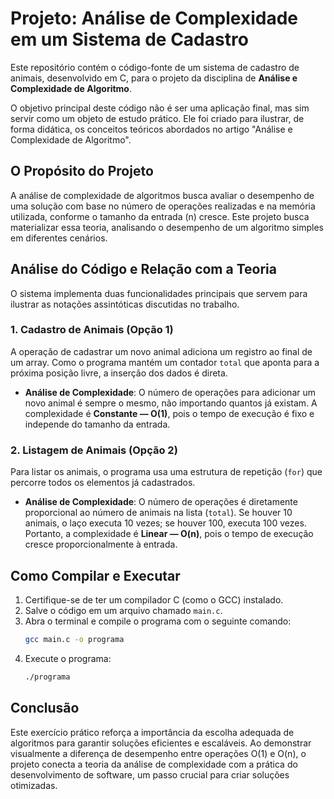# Projeto: Análise de Complexidade em um Sistema de Cadastro

Este repositório contém o código-fonte de um sistema de cadastro de animais, desenvolvido em C, para o projeto da disciplina de **Análise e Complexidade de Algoritmo**.

O objetivo principal deste código não é ser uma aplicação final, mas sim servir como um objeto de estudo prático. Ele foi criado para ilustrar, de forma didática, os conceitos teóricos abordados no artigo "Análise e Complexidade de Algoritmo".

## O Propósito do Projeto

A análise de complexidade de algoritmos busca avaliar o desempenho de uma solução com base no número de operações realizadas e na memória utilizada, conforme o tamanho da entrada (n) cresce. Este projeto busca materializar essa teoria, analisando o desempenho de um algoritmo simples em diferentes cenários.

## Análise do Código e Relação com a Teoria

O sistema implementa duas funcionalidades principais que servem para ilustrar as notações assintóticas discutidas no trabalho.

### 1. Cadastro de Animais (Opção 1)

A operação de cadastrar um novo animal adiciona um registro ao final de um array. Como o programa mantém um contador `total` que aponta para a próxima posição livre, a inserção dos dados é direta.

* **Análise de Complexidade**: O número de operações para adicionar um novo animal é sempre o mesmo, não importando quantos já existam. A complexidade é **Constante — O(1)**, pois o tempo de execução é fixo e independe do tamanho da entrada.

### 2. Listagem de Animais (Opção 2)

Para listar os animais, o programa usa uma estrutura de repetição (`for`) que percorre todos os elementos já cadastrados.

* **Análise de Complexidade**: O número de operações é diretamente proporcional ao número de animais na lista (`total`). Se houver 10 animais, o laço executa 10 vezes; se houver 100, executa 100 vezes. Portanto, a complexidade é **Linear — O(n)**, pois o tempo de execução cresce proporcionalmente à entrada.

## Como Compilar e Executar

1.  Certifique-se de ter um compilador C (como o GCC) instalado.
2.  Salve o código em um arquivo chamado `main.c`.
3.  Abra o terminal e compile o programa com o seguinte comando:
    ```sh
    gcc main.c -o programa
    ```
4.  Execute o programa:
    ```sh
    ./programa
    ```

## Conclusão

Este exercício prático reforça a importância da escolha adequada de algoritmos para garantir soluções eficientes e escaláveis. Ao demonstrar visualmente a diferença de desempenho entre operações O(1) e O(n), o projeto conecta a teoria da análise de complexidade com a prática do desenvolvimento de software, um passo crucial para criar soluções otimizadas.
